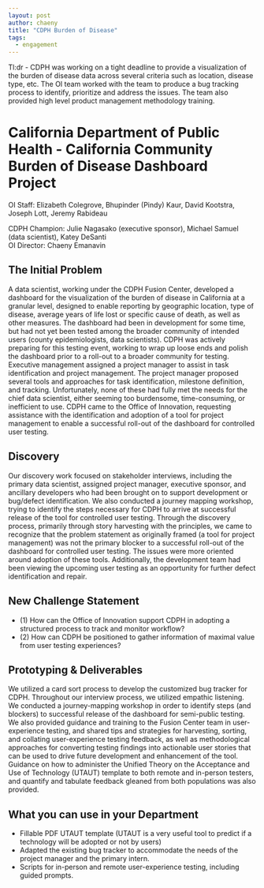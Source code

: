 ```yaml
---
layout: post
author: chaeny
title: "CDPH Burden of Disease"
tags:
  - engagement
---
```

Tl:dr - CDPH was working on a tight deadline to provide a visualization of the burden of disease data across several criteria such as location, disease type, etc. The OI team worked with the team to produce a bug tracking process to identify, prioritize and address the issues. The team also provided high level product management methodology training.

<h1 class="jumbotron">California Department of Public Health - California Community Burden of Disease Dashboard Project</h1>

<p>OI Staff: Elizabeth Colegrove, Bhupinder (Pindy) Kaur, David Kootstra, Joseph Lott, Jeremy Rabideau<br />

CDPH Champion: Julie Nagasako (executive sponsor), Michael Samuel (data scientist), Katey DeSanti<br />
OI Director: Chaeny Emanavin</p>

<h2>The Initial Problem</h2>
<p>A data scientist, working under the CDPH Fusion Center, developed a dashboard for the visualization of the burden of disease in California at a granular level, designed to enable reporting by geographic location, type of disease, average years of life lost or specific cause of death, as well as other measures.  The dashboard had been in development for some time, but had not yet been tested among the broader community of intended users (county epidemiologists, data scientists). CDPH was actively preparing for this testing event, working to wrap up loose ends and polish the dashboard prior to a roll-out to a broader community for testing. Executive management assigned a project manager to assist in task identification and project management. The project manager proposed several tools and approaches for task identification, milestone definition, and tracking. Unfortunately, none of these had fully met the needs for the chief data scientist, either seeming too burdensome, time-consuming, or inefficient to use. CDPH came to the Office of Innovation, requesting assistance with the identification and adoption of a tool for project management to enable a successful roll-out of the dashboard for controlled user testing. </p>

<h2>Discovery</h2>
<p>Our discovery work focused on stakeholder interviews, including the primary data scientist, assigned project manager, executive sponsor, and ancillary developers who had been brought on to support development or bug/defect identification.  We also conducted a journey mapping workshop, trying to identify the steps necessary for CDPH to arrive at successful release of the tool for controlled user testing.  Through the discovery process, primarily through story harvesting with the principles, we came to recognize that the problem statement as originally framed (a tool for project management) was not the primary blocker to a successful roll-out of the dashboard for controlled user testing. The issues were more oriented around adoption of these tools.  Additionally, the development team had been viewing the upcoming user testing as an opportunity for further defect identification and repair.</p>

<h2>New Challenge Statement</h2>
<ul><li>(1) How can the Office of Innovation support CDPH in adopting a structured process to track and monitor workflow? </li> <li>(2) How can CDPH be positioned to gather information of maximal value from user testing experiences?</li></ul>
<h2>Prototyping & Deliverables</h2>
<p>We utilized a card sort process to develop the customized bug tracker for CDPH.  Throughout our interview process, we utilized empathic listening.  We conducted a journey-mapping workshop in order to identify steps (and blockers) to successful release of the dashboard for semi-public testing.  We also provided guidance and training to the Fusion Center team in user-experience testing, and shared tips and strategies for harvesting, sorting, and collating user-experience testing feedback, as well as methodological approaches for converting testing findings into actionable user stories that can be used to drive future development and enhancement of the tool.  Guidance on how to administer the Unified Theory on the Acceptance and Use of Technology (UTAUT) template to both remote and in-person testers, and quantify and tabulate feedback gleaned from both populations was also provided.</p>

<h2>What you can use in your Department</h2>
<ul><li>Fillable PDF UTAUT template (UTAUT is a very useful tool to predict if a technology will be adopted or not by users)</li>
<li>Adapted the existing bug tracker to accommodate the needs of the project manager and the primary intern.</li>
<li>Scripts for in-person and remote user-experience testing, including guided prompts.</li></ul>
